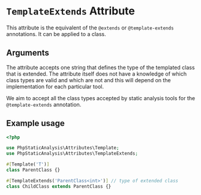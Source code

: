 # `TemplateExtends` Attribute

This attribute is the equivalent of the `@extends` or `@template-extends` annotations. It can be applied to a class.

## Arguments

The attribute accepts one string that defines the type of the templated class that is extended. The attribute itself does not have a knowledge of which class types are valid and which are not and this will depend on the implementation for each particular tool.

We aim to accept all the class types accepted by static analysis tools for the `@template-extends` annotation.

## Example usage

```php
<?php

use PhpStaticAnalysis\Attributes\Template;
use PhpStaticAnalysis\Attributes\TemplateExtends;

#[Template('T')]
class ParentClass {}

#[TemplateExtends('ParentClass<int>')] // type of extended class
class ChildClass extends ParentClass {}
```
